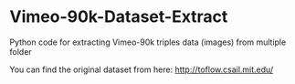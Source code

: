 # Vimeo-90k-Dataset-Extract
Python code for extracting Vimeo-90k triples data (images) from multiple folder

You can find the original dataset from here: http://toflow.csail.mit.edu/

